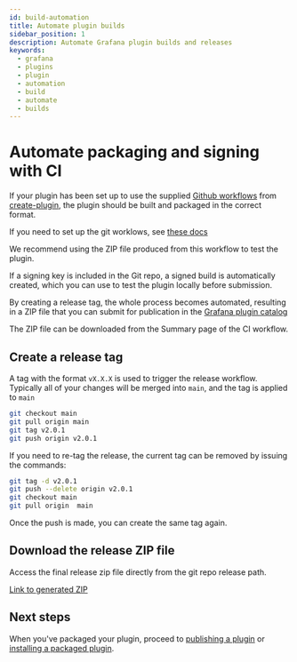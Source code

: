 ```yaml
---
id: build-automation
title: Automate plugin builds
sidebar_position: 1
description: Automate Grafana plugin builds and releases
keywords:
  - grafana
  - plugins
  - plugin
  - automation
  - build
  - automate
  - builds
---
```


# Automate packaging and signing with CI

If your plugin has been set up to use the supplied [Github workflows](../create-a-plugin/develop-a-plugin/set-up-github-workflows.md) from [create-plugin](../get-started/get-started.mdx),
the plugin should be built and packaged in the correct format.

If you need to set up the git worklows, see [these docs](https://github.com/grafana/plugin-actions/blob/main/build-plugin/README.md)

We recommend using the ZIP file produced from this workflow to test the plugin.

If a signing key is included in the Git repo, a signed build is automatically created, which you can use to test the plugin locally before submission.

By creating a release tag, the whole process becomes automated, resulting in a ZIP file that you can submit for publication in the [Grafana plugin catalog](https://grafana.com/plugins)

The ZIP file can be downloaded from the Summary page of the CI workflow.

## Create a release tag

A tag with the format `vX.X.X` is used to trigger the release workflow. Typically all of your changes will be merged into `main`, and the tag is applied to `main`

```BASH
git checkout main
git pull origin main
git tag v2.0.1
git push origin v2.0.1
```

If you need to re-tag the release, the current tag can be removed by issuing the commands:

```BASH
git tag -d v2.0.1
git push --delete origin v2.0.1
git checkout main
git pull origin  main
```

Once the push is made, you can create the same tag again.

## Download the release ZIP file

Access the final release zip file directly from the git repo release path.

[Link to generated ZIP](https://github.com/briangann/grafana-gauge-panel/releases/download/v2.0.1/briangann-gauge-panel-2.0.1.zip)

## Next steps

When you've packaged your plugin, proceed to [publishing a plugin](./publish-or-update-a-plugin.md) or [installing a packaged plugin](https://grafana.com/docs/grafana/latest/administration/plugin-management/#install-a-packaged-plugin).
